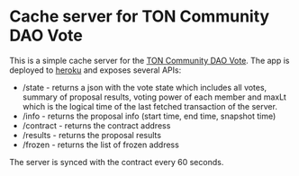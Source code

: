 # Cache server for TON Community DAO Vote

This is a simple cache server for the [TON Community DAO Vote](https://github.com/orbs-network/dao-vote/).
The app is deployed to [heroku](https://dao-vote-server.herokuapp.com) and exposes several APIs: 
* /state - returns a json with the vote state which includes all votes, summary of proposal results, voting power of each member and maxLt which is the logical time of the last fetched transaction of the server.
* /info - returns the proposal info (start time, end time, snapshot time)
* /contract - returns the contract address
* /results - returns the proposal results
* /frozen - returns the list of frozen address  

The server is synced with the contract every 60 seconds.
